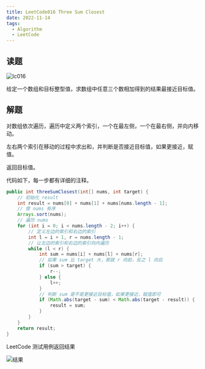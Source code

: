 ```yaml
---
title: LeetCode016 Three Sum Closest
date: 2022-11-14
tags:
  - Algorithm
  - LeetCode
---
```



## 读题

![lc016](https://cdn.jsdelivr.net/gh/snail-tech/oss@master/uPic/yIjPD9.png)

给定一个数组和目标整型值，求数组中任意三个数相加得到的结果最接近目标值。

## 解题

对数组依次遍历，遍历中定义两个索引，一个在最左侧，一个在最右侧，并向内移动。

左右两个索引在移动的过程中求出和，并判断是否接近目标值，如果更接近，赋值。

返回目标值。

代码如下，每一步都有详细的注释。

```java
public int threeSumClosest(int[] nums, int target) {
    // 初始化 result
    int result = nums[0] + nums[1] + nums[nums.length - 1];
    // 使 nums 有序
    Arrays.sort(nums);
    // 遍历 nums
    for (int i = 0; i < nums.length - 2; i++) {
        // 定义左边的索引和右边的索引
        int l = i + 1, r = nums.length - 1;
        // 让左边的索引和右边的索引向内遍历
        while (l < r) {
            int sum = nums[i] + nums[l] + nums[r];
            // 如果 sum 比 target 大，那就 r 向前，反之 l 向后
            if (sum > target) {
                r--;
            } else {
                l++;
            }
            // 判断 sum 是不是更接近目标值，如果更接近，赋值即可
            if (Math.abs(target - sum) < Math.abs(target - result)) {
                result = sum;
            }
        }
    }
    return result;
}
```

LeetCode 测试用例返回结果

![结果](https://cdn.jsdelivr.net/gh/snail-tech/oss@master/uPic/0I9oF0.png)
